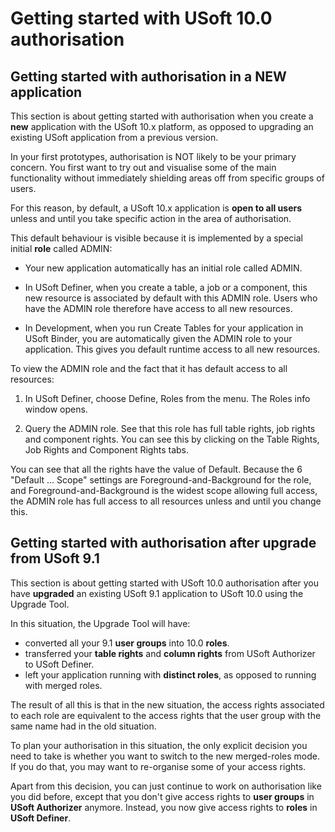 # Getting started with USoft 10.0 authorisation

## Getting started with authorisation in a NEW application

This section is about getting started with authorisation when you create a **new** application with the USoft 10.x platform, as opposed to upgrading an existing USoft application from a previous version.

In your first prototypes, authorisation is NOT likely to be your primary concern. You first want to try out and visualise some of the main functionality without immediately shielding areas off from specific groups of users.

For this reason, by default, a USoft 10.x application is **open to all users** unless and until you take specific action in the area of authorisation.

This default behaviour is visible because it is implemented by a special initial **role** called ADMIN:

- Your new application automatically has an initial role called ADMIN.

- In USoft Definer, when you create a table, a job or a component, this new resource is associated by default with this ADMIN role. Users who have the ADMIN role therefore have access to all new resources.
- In Development, when you run Create Tables for your application in USoft Binder, you are automatically given the ADMIN role to your application. This gives you default runtime access to all new resources.

To view the ADMIN role and the fact that it has default access to all resources:

1. In USoft Definer, choose Define, Roles from the menu. The Roles info window opens.

2. Query the ADMIN role. See that this role has full table rights, job rights and component rights. You can see this by clicking on the Table Rights, Job Rights and Component Rights tabs.

You can see that all the rights have the value of Default. Because the 6 "Default ... Scope" settings are Foreground-and-Background for the role, and Foreground-and-Background is the widest scope allowing full access, the ADMIN role has full access to all resources unless and until you change this.

## Getting started with authorisation after upgrade from USoft 9.1

This section is about getting started with USoft 10.0 authorisation after you have **upgraded** an existing USoft 9.1 application to USoft 10.0 using the Upgrade Tool.

In this situation, the Upgrade Tool will have:

- converted all your 9.1 **user groups** into 10.0 **roles**.
- transferred your **table rights** and **column rights** from USoft Authorizer to USoft Definer.
- left your application running with **distinct roles**, as opposed to running with merged roles.

The result of all this is that in the new situation, the access rights associated to each role are equivalent to the access rights that the user group with the same name had in the old situation.

To plan your authorisation in this situation, the only explicit decision you need to take is whether you want to switch to the new merged-roles mode. If you do that, you may want to re-organise some of your access rights.

Apart from this decision, you can just continue to work on authorisation like you did before, except that you don't give access rights to **user groups** in **USoft Authorizer** anymore. Instead, you now give access rights to **roles** in **USoft Definer**.

 

 